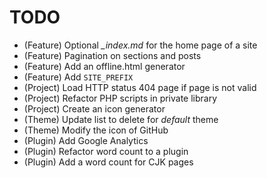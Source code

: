 # TODO

* (Feature) Optional *_index.md* for the home page of a site
* (Feature) Pagination on sections and posts
* (Feature) Add an offline.html generator
* (Feature) Add `SITE_PREFIX`
* (Project) Load HTTP status 404 page if page is not valid
* (Project) Refactor PHP scripts in private library
* (Project) Create an icon generator
* (Theme) Update list to delete for *default* theme
* (Theme) Modify the icon of GitHub
* (Plugin) Add Google Analytics
* (Plugin) Refactor word count to a plugin
* (Plugin) Add a word count for CJK pages
